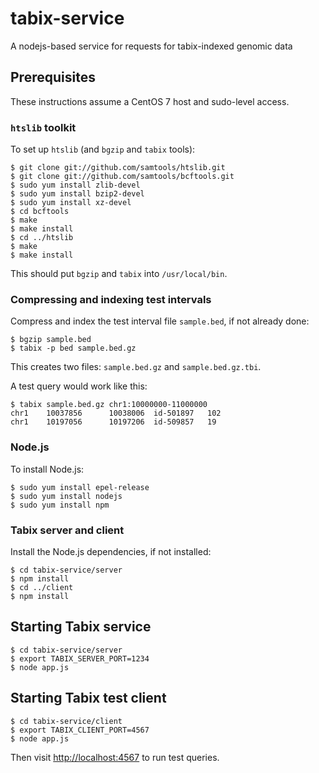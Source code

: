 # tabix-service
A nodejs-based service for requests for tabix-indexed genomic data

## Prerequisites

These instructions assume a CentOS 7 host and sudo-level access.

### `htslib` toolkit

To set up `htslib` (and `bgzip` and `tabix` tools):

```
$ git clone git://github.com/samtools/htslib.git
$ git clone git://github.com/samtools/bcftools.git
$ sudo yum install zlib-devel
$ sudo yum install bzip2-devel
$ sudo yum install xz-devel
$ cd bcftools
$ make
$ make install
$ cd ../htslib
$ make
$ make install
```

This should put `bgzip` and `tabix` into `/usr/local/bin`.

### Compressing and indexing test intervals

Compress and index the test interval file `sample.bed`, if not already done:

```
$ bgzip sample.bed
$ tabix -p bed sample.bed.gz
```

This creates two files: `sample.bed.gz` and `sample.bed.gz.tbi`.

A test query would work like this:

```
$ tabix sample.bed.gz chr1:10000000-11000000
chr1	10037856      10038006	id-501897	102
chr1	10197056      10197206	id-509857	19 
```

### Node.js

To install Node.js:

```
$ sudo yum install epel-release
$ sudo yum install nodejs
$ sudo yum install npm
```

### Tabix server and client

Install the Node.js dependencies, if not installed:

```
$ cd tabix-service/server
$ npm install
$ cd ../client
$ npm install
```

## Starting Tabix service

```
$ cd tabix-service/server
$ export TABIX_SERVER_PORT=1234
$ node app.js
```

## Starting Tabix test client

```
$ cd tabix-service/client
$ export TABIX_CLIENT_PORT=4567
$ node app.js
```

Then visit <a href="http://localhost:4567">http://localhost:4567</a> to run test queries.